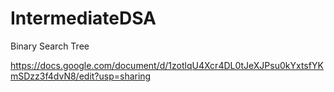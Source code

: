# IntermediateDSA

Binary Search Tree 

https://docs.google.com/document/d/1zotlqU4Xcr4DL0tJeXJPsu0kYxtsfYKmSDzz3f4dvN8/edit?usp=sharing



 


